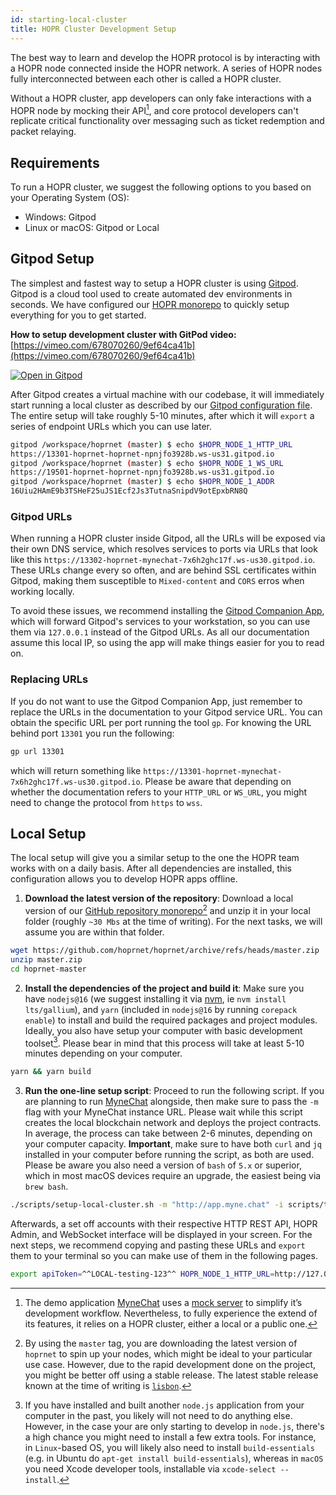 ```yaml
---
id: starting-local-cluster
title: HOPR Cluster Development Setup
---
```


The best way to learn and develop the HOPR protocol is by interacting with a HOPR node connected inside the HOPR network.
A series of HOPR nodes fully interconnected between each other is called a HOPR cluster.

Without a HOPR cluster, app developers can only fake interactions with a HOPR node by mocking their API[^1], and
core protocol developers can't replicate critical functionality over messaging such as ticket redemption
and packet relaying.

## Requirements

To run a HOPR cluster, we suggest the following options to you based on your Operating System (OS):

- Windows: Gitpod
- Linux or macOS: Gitpod or Local

## Gitpod Setup

The simplest and fastest way to setup a HOPR cluster is using [Gitpod](https://gitpod.io). Gitpod is a cloud tool used to create
automated dev environments in seconds. We have configured our [HOPR monorepo](https://gitpod.io/#https://github.com/hoprnet/hoprnet)
to quickly setup everything for you to get started.

**How to setup development cluster with GitPod video:** [https://vimeo.com/678070260/9ef64ca41b](https://vimeo.com/678070260/9ef64ca41b)

[![Open in Gitpod](https://gitpod.io/button/open-in-gitpod.svg)](https://gitpod.io/#https://github.com/hoprnet/hoprnet)

After Gitpod creates a virtual machine with our codebase, it will immediately start running a local cluster as described by our
[Gitpod configuration file](https://github.com/hoprnet/hoprnet/blob/master/.gitpod.yml). The entire setup will take roughly 5-10
minutes, after which it will `export` a series of endpoint URLs which you can use later.

```bash
gitpod /workspace/hoprnet (master) $ echo $HOPR_NODE_1_HTTP_URL
https://13301-hoprnet-hoprnet-npnjfo3928b.ws-us31.gitpod.io
gitpod /workspace/hoprnet (master) $ echo $HOPR_NODE_1_WS_URL
https://19501-hoprnet-hoprnet-npnjfo3928b.ws-us31.gitpod.io
gitpod /workspace/hoprnet (master) $ echo $HOPR_NODE_1_ADDR
16Uiu2HAmE9b3TSHeF25uJS1Ecf2Js3TutnaSnipdV9otEpxbRN8Q
```

### Gitpod URLs

When running a HOPR cluster inside Gitpod, all the URLs will be exposed via their own DNS service, which resolves services to ports via
URLs that look like this `https://13302-hoprnet-mynechat-7x6h2ghc17f.ws-us30.gitpod.io`. These URLs change every so often, and are behind
SSL certificates within Gitpod, making them susceptible to `Mixed-content` and `CORS` erros when working locally.

To avoid these issues, we recommend installing the [Gitpod Companion App](https://www.gitpod.io/docs/develop/local-companion), which
will forward Gitpod's services to your workstation, so you can use them via `127.0.0.1` instead of the Gitpod URLs. As all our documentation
assume this local IP, so using the app will make things easier for you to read on.

### Replacing URLs

If you do not want to use the Gitpod Companion App, just remember to replace the URLs in the documentation to your Gitpod service URL. You
can obtain the specific URL per port running the tool `gp`. For knowing the URL behind port `13301` you run the following:

```bash
gp url 13301
```

which will return something like `https://13301-hoprnet-mynechat-7x6h2ghc17f.ws-us30.gitpod.io`. Please be aware that depending on whether
the documentation refers to your `HTTP_URL` or `WS_URL`, you might need to change the protocol from `https` to `wss`.

## Local Setup

The local setup will give you a similar setup to the one the HOPR team works with on a daily basis. After all dependencies are installed,
this configuration allows you to develop HOPR apps offline.

1. **Download the latest version of the repository**: Download a local version of our [GitHub repository monorepo](https://github.com/hoprnet/hoprnet)[^2]
   and unzip it in your local folder (roughly `~30 Mbs` at the time of writing). For the next tasks, we will assume you are within that folder.

```bash
wget https://github.com/hoprnet/hoprnet/archive/refs/heads/master.zip
unzip master.zip
cd hoprnet-master
```

2. **Install the dependencies of the project and build it**: Make sure you have `nodejs@16` (we suggest installing it via [nvm](https://github.com/nvm-sh/nvm), ie `nvm install lts/gallium`), and `yarn` (included in `nodejs@16` by running `corepack enable`)
   to install and build the required packages and project modules. Ideally, you also have setup your computer with basic development toolset[^3]. Please bear in mind that this process will take at least 5-10 minutes depending on your computer.

```bash
yarn && yarn build
```

3. **Run the one-line setup script**: Proceed to run the following script. If you are planning to run [MyneChat](http://app.myne.chat/)
   alongside, then make sure to pass the `-m` flag with your MyneChat instance URL. Please wait while this script creates
   the local blockchain network and deploys the project contracts. In average, the process can take between 2-6 minutes,
   depending on your computer capacity. **Important**, make sure to have both `curl` and `jq` installed in your computer
   before running the script, as both are used. Please be aware you also need a version of `bash` of `5.x` or superior,
   which in most macOS devices require an upgrade, the easiest being via `brew bash`.

```bash
./scripts/setup-local-cluster.sh -m "http://app.myne.chat" -i scripts/topologies/full_interconnected_cluster.sh
```

Afterwards, a set off accounts with their respective HTTP REST API, HOPR Admin, and WebSocket interface will be displayed
in your screen. For the next steps, we recommend copying and pasting these URLs and `export` them to your terminal so you can
make use of them in the following pages.

```bash
export apiToken=^^LOCAL-testing-123^^ HOPR_NODE_1_HTTP_URL=http://127.0.0.1:13301 HOPR_NODE_1_WS_URL=http://127.0.0.1:19501 HOPR_NODE_2_HTTP_URL=http://127.0.0.1:13302 HOPR_NODE_2_WS_URL=http://127.0.0.1:19502 HOPR_NODE_3_HTTP_URL=http://127.0.0.1:13303 HOPR_NODE_3_WS_URL=http://127.0.0.1:19503 HOPR_NODE_4_HTTP_URL=http://127.0.0.1:13304 HOPR_NODE_4_WS_URL=http://127.0.0.1:19504 HOPR_NODE_5_HTTP_URL=http://127.0.0.1:13305 HOPR_NODE_5_WS_URL=http://127.0.0.1:19505
```

[^1]:
    The demo application [MyneChat](https://github.com/hoprnet/myne-chat) uses a
    [mock server](https://github.com/hoprnet/myne-chat/blob/cf6501b2ffa24502834f567ab575630e302e3d34/mocks/index.js#L47-L79)
    to simplify it’s development workflow. Nevertheless, to fully experience the extend of its features, it relies on a
    HOPR cluster, either a local or a public one.

[^2]:
    By using the `master` tag, you are downloading the latest version of `hoprnet` to spin up your nodes, which might be ideal
    to your particular use case. However, due to the rapid development done on the project, you might be better off using a stable
    release. The latest stable release known at the time of writing is [`lisbon`](https://github.com/hoprnet/hoprnet/archive/refs/heads/release/lisbon.zip).

[^3]: If you have installed and built another `node.js` application from your computer in the past, you likely will not need to do anything else. However, in the case your are only starting to develop in `node.js`, there's a high chance you might need to install a few extra tools. For instance, in `Linux`-based OS, you will likely also need to install `build-essentials` (e.g. in Ubuntu do `apt-get install build-essentials`), whereas in `macOS` you need Xcode developer tools, installable via `xcode-select --install`.
